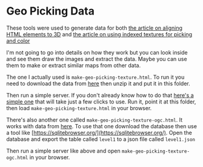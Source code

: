 # Geo Picking Data

These tools were used to generate data for both
[the article on aligning HTML elements to 3D](https://alxprd.github.io/three.js/manual/en/align-html-elements-to-3d.html)
and [the article on using indexed textures for picking and color](https://alxprd.github.io/three.js/manual/en/indexed-textures.html)

I'm not going to go into details on how they work but you can look inside
and see them draw the images and extract the data. Maybe you can use them
to make or extract similar maps from other data.

The one I actually used is `make-geo-picking-texture.html`. To run it you need
to download the data from [here](http://thematicmapping.org/downloads/world_borders.php)
then unzip it and put it in this folder.

Then run a simple server. If you don't already know how to do that [here's a simple one](https://greggman.github.io/servez/)
that will take just a few clicks to use. Run it, point it at this folder, then load `make-geo-picking-texture.html`
in your browser.

There's also another one called `make-geo-picking-texture-ogc.html`. It works with data from
[here](https://gadm.org/download_world.html). To use that one download the database then use
a tool like [https://sqlitebrowser.org/](https://sqlitebrowser.org/). Open the database and
export the table called `level1` to a json file called `level1.json`

Then run a simple server like above and open `make-geo-picking-texture-ogc.html` in your browser.


